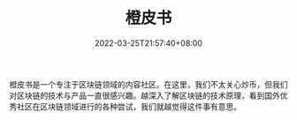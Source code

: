 ﻿---
weight: 
title: "橙皮书"
description: "橙皮书是一个专注于区块链领域的内容社区"
date: 2022-03-25T21:57:40+08:00
lastmod: 2022-03-25T16:45:40+08:00
draft: false
authors: ["Metabd"]
featuredImage: "chengpishu.jpg"
link: ""
tags: ["元宇宙资讯","橙皮书"]
categories: ["navigation"]
navigation: ["元宇宙资讯"]
lightgallery: true
toc: true
pinned: false
recommend: false
recommend1: false
---
橙皮书是一个专注于区块链领域的内容社区。在这里，我们不太关心炒币，但我们对区块链的技术与产品一直很感兴趣。越深入了解区块链的技术原理，看到国外优秀社区在区块链领域进行的各种尝试，我们就越觉得这件事有意思。
